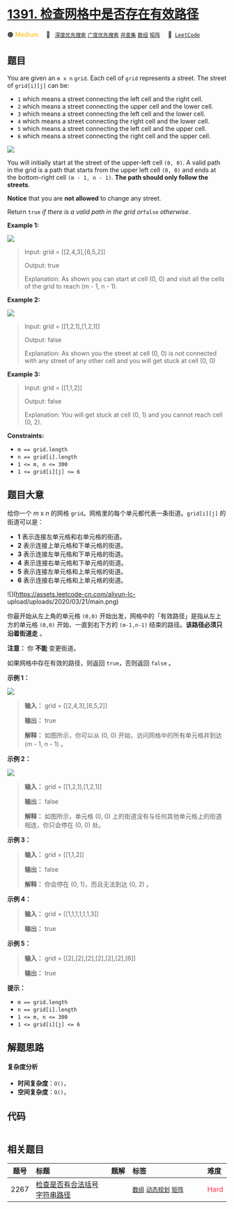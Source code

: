 # [1391. 检查网格中是否存在有效路径](https://leetcode.com/problems/check-if-there-is-a-valid-path-in-a-grid)

🟠 <font color=#ffb800>Medium</font>&emsp; 🔖&ensp; [`深度优先搜索`](/leetcode-js/outline/tag/depth-first-search.md) [`广度优先搜索`](/leetcode-js/outline/tag/breadth-first-search.md) [`并查集`](/leetcode-js/outline/tag/union-find.md) [`数组`](/leetcode-js/outline/tag/array.md) [`矩阵`](/leetcode-js/outline/tag/matrix.md)&emsp; 🔗&ensp;[`LeetCode`](https://leetcode.com/problems/check-if-there-is-a-valid-path-in-a-grid)

## 题目

You are given an `m x n` `grid`. Each cell of `grid` represents a street. The
street of `grid[i][j]` can be:

  * `1` which means a street connecting the left cell and the right cell.
  * `2` which means a street connecting the upper cell and the lower cell.
  * `3` which means a street connecting the left cell and the lower cell.
  * `4` which means a street connecting the right cell and the lower cell.
  * `5` which means a street connecting the left cell and the upper cell.
  * `6` which means a street connecting the right cell and the upper cell.

![](https://assets.leetcode.com/uploads/2020/03/05/main.png)

You will initially start at the street of the upper-left cell `(0, 0)`. A
valid path in the grid is a path that starts from the upper left cell `(0, 0)`
and ends at the bottom-right cell `(m - 1, n - 1)`. **The path should only
follow the streets**.

**Notice** that you are **not allowed** to change any street.

Return `true` _if there is a valid path in the grid or_`false` _otherwise_.



**Example 1:**

![](https://assets.leetcode.com/uploads/2020/03/05/e1.png)

> Input: grid = [[2,4,3],[6,5,2]]
> 
> Output: true
> 
> Explanation: As shown you can start at cell (0, 0) and visit all the cells of the grid to reach (m - 1, n - 1).

**Example 2:**

![](https://assets.leetcode.com/uploads/2020/03/05/e2.png)

> Input: grid = [[1,2,1],[1,2,1]]
> 
> Output: false
> 
> Explanation: As shown you the street at cell (0, 0) is not connected with any street of any other cell and you will get stuck at cell (0, 0)

**Example 3:**

> Input: grid = [[1,1,2]]
> 
> Output: false
> 
> Explanation: You will get stuck at cell (0, 1) and you cannot reach cell (0, 2).

**Constraints:**

  * `m == grid.length`
  * `n == grid[i].length`
  * `1 <= m, n <= 300`
  * `1 <= grid[i][j] <= 6`


## 题目大意

给你一个 _m_ x _n_ 的网格 `grid`。网格里的每个单元都代表一条街道。`grid[i][j]` 的街道可以是：

  * **1** 表示连接左单元格和右单元格的街道。
  * **2** 表示连接上单元格和下单元格的街道。
  * **3**  表示连接左单元格和下单元格的街道。
  * **4** 表示连接右单元格和下单元格的街道。
  * **5** 表示连接左单元格和上单元格的街道。
  * **6** 表示连接右单元格和上单元格的街道。

![](https://assets.leetcode-cn.com/aliyun-lc-
upload/uploads/2020/03/21/main.png)

你最开始从左上角的单元格 `(0,0)` 开始出发，网格中的「有效路径」是指从左上方的单元格 `(0,0)` 开始、一直到右下方的 `(m-1,n-1)`
结束的路径。**该路径必须只沿着街道走** 。

**注意：** 你 **不能** 变更街道。

如果网格中存在有效的路径，则返回 `true`，否则返回 `false` 。



**示例 1：**

![](https://assets.leetcode-cn.com/aliyun-lc-upload/uploads/2020/03/21/e1.png)

> 
> 
> 
> 
> 
> **输入：** grid = [[2,4,3],[6,5,2]]
> 
> **输出：** true
> 
> **解释：** 如图所示，你可以从 (0, 0) 开始，访问网格中的所有单元格并到达 (m - 1, n - 1) 。
> 
> 

**示例 2：**

![](https://assets.leetcode-cn.com/aliyun-lc-upload/uploads/2020/03/21/e2.png)

> 
> 
> 
> 
> 
> **输入：** grid = [[1,2,1],[1,2,1]]
> 
> **输出：** false
> 
> **解释：** 如图所示，单元格 (0, 0) 上的街道没有与任何其他单元格上的街道相连，你只会停在 (0, 0) 处。
> 
> 

**示例 3：**

> 
> 
> 
> 
> 
> **输入：** grid = [[1,1,2]]
> 
> **输出：** false
> 
> **解释：** 你会停在 (0, 1)，而且无法到达 (0, 2) 。
> 
> 

**示例 4：**

> 
> 
> 
> 
> 
> **输入：** grid = [[1,1,1,1,1,1,3]]
> 
> **输出：** true
> 
> 

**示例 5：**

> 
> 
> 
> 
> 
> **输入：** grid = [[2],[2],[2],[2],[2],[2],[6]]
> 
> **输出：** true
> 
> 



**提示：**

  * `m == grid.length`
  * `n == grid[i].length`
  * `1 <= m, n <= 300`
  * `1 <= grid[i][j] <= 6`


## 解题思路

#### 复杂度分析

- **时间复杂度**：`O()`，
- **空间复杂度**：`O()`，

## 代码

```javascript

```

## 相关题目

<!-- prettier-ignore -->
| 题号 | 标题 | 题解 | 标签 | 难度 |
| :------: | :------ | :------: | :------ | :------ |
| 2267 | [检查是否有合法括号字符串路径](https://leetcode.com/problems/check-if-there-is-a-valid-parentheses-string-path) |  |  [`数组`](/leetcode-js/outline/tag/array.md) [`动态规划`](/leetcode-js/outline/tag/dynamic-programming.md) [`矩阵`](/leetcode-js/outline/tag/matrix.md) | <font color=#ff334b>Hard</font> |

<style>
.blue {
    background-color: #096dd9;
    padding: 0.25rem 0.5rem;
    margin: 0;
    font-size: 0.85em;
    border-radius: 3px;
    color: white;
    font-weight: 500;
}
table th:first-of-type { width: 10%; }
table th:nth-of-type(2) { width: 35%; }
table th:nth-of-type(3) { width: 10%; }
table th:nth-of-type(4) { width: 35%; }
table th:nth-of-type(5) { width: 10%; }
</style>
